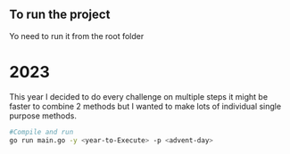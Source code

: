 
## To run the project

Yo need to run it from the root folder

# 2023

This year I decided to do every challenge on multiple steps it might be faster to combine 2 methods but I wanted to make lots of individual single purpose methods.

```bash
#Compile and run
go run main.go -y <year-to-Execute> -p <advent-day>
```

